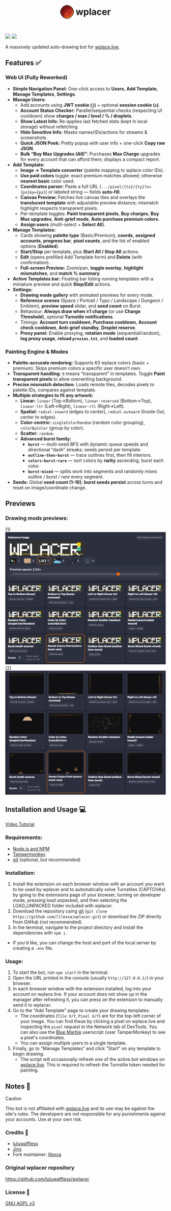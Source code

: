 <h1 align="center"><p style="display: inline-flex; align-items: center; gap: 0.25em"><img style="width: 1.5em; height: 1.5em;" src="public/icons/favicon.png">wplacer</p></h1>

<a href="LICENSE"><img src="https://img.shields.io/github/license/lllexxa/wplacer"></a>
<a href="https://discord.gg/qbtcWrHJvR"><img src="https://img.shields.io/badge/Support-gray?style=flat&logo=Discord&logoColor=white&logoSize=auto&labelColor=5562ea"></a>

A massively updated auto-drawing bot for [wplace.live](https://wplace.live/).

## Features ✅

### Web UI (Fully Reworked)
- **Simple Navigation Panel:** One-click access to **Users**, **Add Template**, **Manage Templates**, **Settings**.
- **Manage Users:**
  - Add accounts using **JWT cookie (`j`)** + optional **session cookie (`s`)**.
  - **Account Status Checker:** Parallel/sequential checks (respecting UI cooldown) show **charges / max / level / % / droplets**.
  - **Show Latest Info:** Re-applies last fetched stats (kept in local storage) without refetching.
  - **Hide Sensitive Info:** Masks names/IDs/actions for streams & screenshots.
  - **Quick JSON Peek:** Pretty popup with user info + one-click **Copy raw JSON**.
  - **Bulk “Buy Max Upgrades (All)”**: Purchases **Max Charge** upgrades for every account that can afford them; displays a compact report.
- **Add Template:**
  - **Image → Template converter** (palette mapping to wplace color IDs).
  - **Use paid colors** toggle: exact premium matches allowed; otherwise **nearest basic** color used.
  - **Coordinates parser:** Paste a full URL (`.../pixel/{tx}/{ty}?x={px}&y={py}`) or labeled string — fields **auto-fill**.
  - **Canvas Preview:** Fetches live canvas tiles and overlays the **translucent template** with adjustable preview distance; mismatch highlight respects transparent pixels.
  - Per-template toggles: **Paint transparent pixels**, **Buy charges**, **Buy Max upgrades**, **Anti‑grief mode**, **Auto purchase premium colors**.
  - **Assign users** (multi-select + **Select All**).
- **Manage Templates:**
  - Cards showing **palette type** (Basic/Premium), **coords**, **assigned accounts**, **progress bar**, **pixel counts**, and the list of enabled options (**Enabled**).
  - **Start/Stop** per template, plus **Start All / Stop All** actions.
  - **Edit** (opens prefilled Add Template form) and **Delete** (with confirmation).
  - **Full-screen Preview:** Zoom/pan, **toggle overlay**, **highlight mismatches**, and **match % summary**.
- **Active Templates bar:** Floating bar listing running templates with a miniature preview and quick **Stop/Edit** actions.
- **Settings:**
  - **Drawing mode gallery** with animated previews for every mode.
  - **Reference scenes** (Space / Portrait / Typo / Landscape / Dungeon / Emblem), **preview speed** slider, and **seed count** on Burst.
  - Behaviour: **Always draw when ≥1 charge** (or use **Charge Threshold**), optional **Turnstile notifications**.
  - Timings: **Account turn cooldown**, **Purchase cooldown**, **Account check cooldown**, **Anti-grief standby**, **Droplet reserve**.
  - **Proxy panel:** Enable proxying, **rotation mode** (sequential/random), **log proxy usage**, **reload `proxies.txt`**, and **loaded count**.


### Painting Engine & Modes
- **Palette-accurate rendering:** Supports 63 wplace colors (basic + premium). Skips premium colors a specific user doesn’t own.
- **Transparent handling:** `0` means “transparent” in templates. Toggle **Paint transparent pixels** to allow overwriting background.
- **Precise mismatch detection:** Loads remote tiles, decodes pixels to palette IDs, compares against template.
- **Multiple strategies to fit any artwork:**
  - **Linear:** `linear` (Top→Bottom), `linear-reversed` (Bottom→Top), `linear-ltr` (Left→Right), `linear-rtl` (Right→Left).
  - **Spatial:** `radial-inward` (edges to center), `radial-outward` (Inside Out, center to edges).
  - **Color-centric:** `singleColorRandom` (random color grouping), `colorByColor` (group by color).
  - **Scatter:** `random`.
  - **Advanced burst family:**
    - **`burst`** — multi-seed BFS with dynamic queue speeds and directional “dash” streaks; seeds persist per template.
    - **`outline-then-burst`** — trace outlines first, then fill interiors.
    - **`colors-burst-rare`** — sort colors by **rarity** ascending, burst each color.
    - **`burst-mixed`** — splits work into segments and randomly mixes *outline / burst / rare* every segment.
- **Seeds:** Global **seed count (1–16)**; **burst seeds persist** across turns and reset on image/coordinate change.

## Previews

### Drawing mods previews:
(1)
![drawing-mode-preview-1](./preview/drawing-mode-preview-1.gif)
(2)
![drawing-mode-preview-2](./preview/drawing-mode-preview-2.gif)

## Installation and Usage 💻

[Video Tutorial](https://www.youtube.com/watch?v=YR978U84LSY)

### Requirements:
- [Node.js and NPM](https://nodejs.org/en/download)
- [Tampermonkey](https://www.tampermonkey.net/)
- [git](https://git-scm.com/downloads) (optional, but recommended)
### Installation:
1. Install the extension on each browser window with an account you want to be used by wplacer and to automatically solve Turnstiles (CAPTCHAs) by going to the extensions page of your browser, turning on developer mode, pressing load unpacked, and then selecting the LOAD_UNPACKED folder included with wplacer.
2. Download the repository using [git](https://git-scm.com/downloads) (`git clone https://github.com/lllexxa/wplacer.git`) or download the ZIP directly from GitHub (not recommended).
3. In the terminal, navigate to the project directory and install the dependencies with `npm i`.
- If you'd like, you can change the host and port of the local server by creating a `.env` file.
### Usage:
1. To start the bot, run `npm start` in the terminal.
2. Open the URL printed in the console (usually `http://127.0.0.1/`) in your browser.
3. In each browser window with the extension installed, log into your account on wplace.live. If your account does not show up in the manager after refreshing it, you can press on the extension to manually send it to wplacer.
4. Go to the "Add Template" page to create your drawing templates.
   - The coordinates (`Tile X/Y`, `Pixel X/Y`) are for the top-left corner of your image. You can find these by clicking a pixel on wplace.live and inspecting the `pixel` request in the Network tab of DevTools. You can also use the [Blue Marble](https://github.com/SwingTheVine/Wplace-BlueMarble) userscript (user TamperMonkey) to see a pixel's coordinates.
   - You can assign multiple users to a single template.
5. Finally, go to "Manage Templates" and click "Start" on any template to begin drawing.
   - The script will occasionally refresh one of the active bot windows on [wplace.live](https://wplace.live/). This is required to refresh the Turnstile token needed for painting.


## Notes 📝

> [!CAUTION]
> This bot is not affiliated with [wplace.live](https://wplace.live/) and its use may be against the site's rules. The developers are not responsible for any punishments against your accounts. Use at your own risk.

### Credits 🙏

-   [luluwaffless](https://github.com/luluwaffless)
-   [Jinx](https://github.com/JinxTheCatto)
-   Fork maintainer: [lllexxa](https://github.com/lllexxa)

### Original wplacer repository

https://github.com/luluwaffless/wplacer

### License 📜

[GNU AGPL v3](LICENSE)



